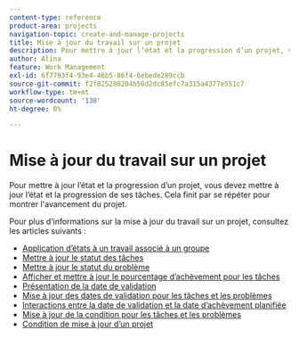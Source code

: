 ```yaml
---
content-type: reference
product-area: projects
navigation-topic: create-and-manage-projects
title: Mise à jour du travail sur un projet
description: Pour mettre à jour l’état et la progression d’un projet, vous devez mettre à jour l’état et la progression de ses tâches. Cela finit par se répéter pour montrer l'avancement du projet.
author: Alina
feature: Work Management
exl-id: 6f7793f4-93e4-46b5-86f4-6ebede289ccb
source-git-commit: f2f825280204b56d2dc85efc7a315a4377e551c7
workflow-type: tm+mt
source-wordcount: '138'
ht-degree: 0%

---
```


# Mise à jour du travail sur un projet

Pour mettre à jour l’état et la progression d’un projet, vous devez mettre à jour l’état et la progression de ses tâches. Cela finit par se répéter pour montrer l&#39;avancement du projet.

Pour plus d’informations sur la mise à jour du travail sur un projet, consultez les articles suivants :

* [Application d’états à un travail associé à un groupe](../../../manage-work/projects/updating-work-in-a-project/apply-custom-status-work-assigned-to-group.md)
* [Mettre à jour le statut des tâches](../../../manage-work/projects/updating-work-in-a-project/update-task-status.md)
* [Mettre à jour le statut du problème](../../../manage-work/projects/updating-work-in-a-project/update-issue-status.md)
* [Afficher et mettre à jour le pourcentage d’achèvement pour les tâches](../../../manage-work/projects/updating-work-in-a-project/view-update-percent-complete-for-tasks.md)
* [Présentation de la date de validation](../../../manage-work/projects/updating-work-in-a-project/overview-of-commit-dates.md)
* [Mise à jour des dates de validation pour les tâches et les problèmes](../../../manage-work/projects/updating-work-in-a-project/update-commit-date-on-tasks-and-issues.md)
* [Interactions entre la date de validation et la date d’achèvement planifiée](../../../manage-work/projects/updating-work-in-a-project/interactions-between-commit-and-planned-completion-dates.md)
* [Mise à jour de la condition pour les tâches et les problèmes](../../../manage-work/projects/updating-work-in-a-project/update-condition-for-tasks-and-issues.md)
* [Condition de mise à jour d’un projet](../../../manage-work/projects/updating-work-in-a-project/update-condition-on-project.md)
